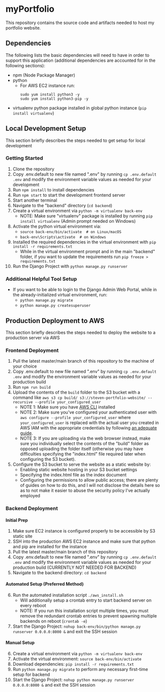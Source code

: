 # myPortfolio
This repository contains the source code and artifacts needed to host my portfolio website.

## Dependencies
The following lists the basic dependencies will need to have in order to support this application (additional dependencies are accounted for in the following sections):
* npm (Node Package Manager)
* python
    * For AWS EC2 instance run:
        ```
        sudo yum install python3 -y
        sudo yum install python3-pip -y
        ```
* virtualenv python package installed in global python instance (`pip install virtualenv`)

## Local Development Setup
This section briefly describes the steps needed to get setup for local development

### Getting Started
1. Clone the repository
2. Copy .env.default to new file named ".env" by running `cp .env.default .env` and modify the environment variable values as needed for your development
3. Run `npm install` to install dependencies
4. Run `npm start` to start the development frontend server
5. Start another terminal
6. Navigate to the "backend" directory (`cd backend`)
7. Create a virtual environment via `python -m virtualenv back-env`
    * NOTE: Make sure "virtualenv" package is installed by running `pip install virtualenv` (Admin prompt needed on Windows)
8. Activate the python virtual environment via:
    * `source back-env/bin/activate  # on Linux/macOS`
    * `back-env\Scripts\activate  # on Windows`
9. Installed the required dependencies in the virtual environment with `pip install -r requirements.txt`
    * While in the virtual environment prompt and in the main "backend" folder, if you want to update the requirements run `pip freeze > requirements.txt`
10. Run the Django Project with `python manage.py runserver`

### Additional Helpful Tool Setup
- If you want to be able to login to the Django Admin Web Portal, while in the already-initialized virtual environment, run:
    * `python manage.py migrate`
    * `python manage.py createsuperuser`

## Production Deployment to AWS
This section briefly describes the steps needed to deploy the website to a production server via AWS

### Frontend Deployment
1. Pull the latest master/main branch of this repository to the machine of your choice
2. Copy .env.default to new file named ".env" by running `cp .env.default .env` and modify the environment variable values as needed for your production build
3. Run `npm run build`
4. Upload the contents of the `build` folder to the S3 bucket with a command like `aws s3 cp build/ s3://steven-portfolio-website/ --recursive --profile your_configured_user`
    * NOTE 1: Make sure you have [AWS CLI](https://docs.aws.amazon.com/cli/latest/userguide/getting-started-install.html) installed
    * NOTE 2: Make sure you've configured your authenticated user with `aws configure --profile your_configured_user` where `your_configured_user` is replaced with the actual user you created in AWS IAM with the appropriate credentials by following [an adequate guide](https://learnaws.io/blog/use-aws-cli-in-windows).
    * NOTE 3: If you are uploading via the web browser instead, make sure you individually select the contents of the "build" folder as opposed uploading the folder itself (otherwise you may have difficulties specifying the "index.html" file required later when configuring the S3 bucket).
5. Configure the S3 bucket to serve the website as a static website by:
    * Enabling static website hosting in your S3 bucket settings
    * Specifying the index.html file as the index document
    * Configuring the permissions to allow public access; there are plenty of guides on how to do this, and I will not disclose the details here so as to not make it easier to abuse the security policy I've actually employed

### Backend Deployment

#### Initial Prep
1. Make sure EC2 instance is configured properly to be accessible by S3 static site
2. SSH into the production AWS EC2 instance and make sure that python and pip are installed for the instance
3. Pull the latest master/main branch of this repository
4. Copy .env.default to new file named ".env" by running `cp .env.default .env` and modify the environment variable values as needed for your production build (CURRENTLY NOT NEEDED FOR BACKEND)
5. Navigate to the backend directory: `cd backend`

#### Automated Setup (Preferred Method)
6. Run the automated installation script `./aws_install.sh`
    * Will additionally setup a crontab entry to start backend server on every reboot
    * NOTE: If you run this installation script multiple times, you must remove the redundant crontab entries to prevent spawning multiple backends on reboot (`crontab -e`)
7. Start the Django Project: `nohup back-env/bin/python manage.py runserver 0.0.0.0:8000 &` and exit the SSH session

#### Manual Setup
6. Create a virtual environment via `python -m virtualenv back-env`
7. Activate the virtual environment: `source back-env/bin/activate`
8. Download dependencies: `pip install -r requirements.txt`
9. Run `python manage.py migrate` to perform any necessary first-time setup for backend
10. Start the Django Project: `nohup python manage.py runserver 0.0.0.0:8000 &` and exit the SSH session